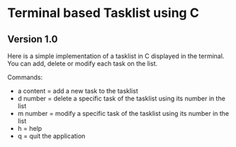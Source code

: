# Terminal based Tasklist using C
## Version 1.0
Here is a simple implementation of a tasklist in C displayed in the terminal. You can add, delete or modify each task on the list.

Commands:
- a content = add a new task to the tasklist
- d number = delete a specific task of the tasklist using its number in the list
- m number = modify a specific task of the tasklist using its number in the list
- h = help
- q = quit the application
